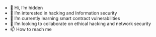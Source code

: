 - 👋 Hi, I’m hidden
- 👀 I’m interested in hacking and Information security
- 🌱 I’m currently learning smart contract vulnerabilities
- 💞️ I’m looking to collaborate on ethical hacking and network security
- 📫 How to reach me 

<!---
hidden0302/hidden0302 is a ✨ special ✨ repository because its `README.md` (this file) appears on your GitHub profile.
You can click the Preview link to take a look at your changes.
--->
